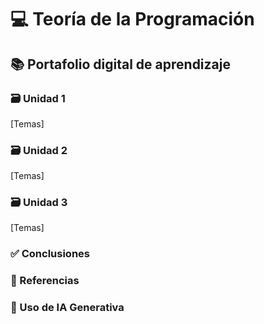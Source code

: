 # 💻 Teoría de la Programación

## 📚 Portafolio digital de aprendizaje

### 🗃️ Unidad 1
[Temas]
### 🗃️ Unidad 2
[Temas]
### 🗃️ Unidad 3
[Temas]
### ✅ Conclusiones

### 📖 Referencias

### 🤖 Uso de IA Generativa
